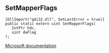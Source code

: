 ## SetMapperFlags

```
[DllImport("gdi32.dll", SetLastError = true)]
public static extern uint SetMapperFlags(
   IntPtr hdc,
   uint dwFlag
);
```

[Microsoft documentation](https://docs.microsoft.com/en-us/windows/win32/api/wingdi/nf-wingdi-setmapperflags)
